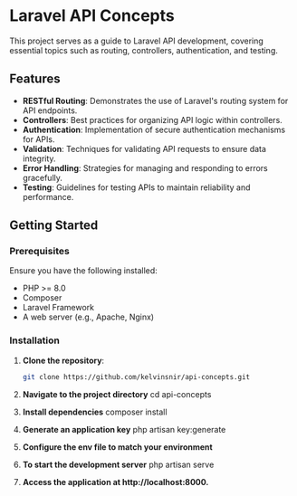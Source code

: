# Laravel API Concepts

This project serves as a guide to Laravel API development, covering essential topics such as routing, controllers, authentication, and testing.
## Features

- **RESTful Routing**: Demonstrates the use of Laravel's routing system for API endpoints.
- **Controllers**: Best practices for organizing API logic within controllers.
- **Authentication**: Implementation of secure authentication mechanisms for APIs.
- **Validation**: Techniques for validating API requests to ensure data integrity.
- **Error Handling**: Strategies for managing and responding to errors gracefully.
- **Testing**: Guidelines for testing APIs to maintain reliability and performance.

## Getting Started

### Prerequisites

Ensure you have the following installed:

- PHP >= 8.0
- Composer
- Laravel Framework
- A web server (e.g., Apache, Nginx)

### Installation

1. **Clone the repository**:

   ```bash
   git clone https://github.com/kelvinsnir/api-concepts.git
2. **Navigate to the project directory**
   cd api-concepts
3. **Install dependencies**
   composer install
4. **Generate an application key**
   php artisan key:generate
   
6. **Configure the env file to match your environment**
7. **To start the development server**
   php artisan serve
   
9. **Access the application at http://localhost:8000.**
